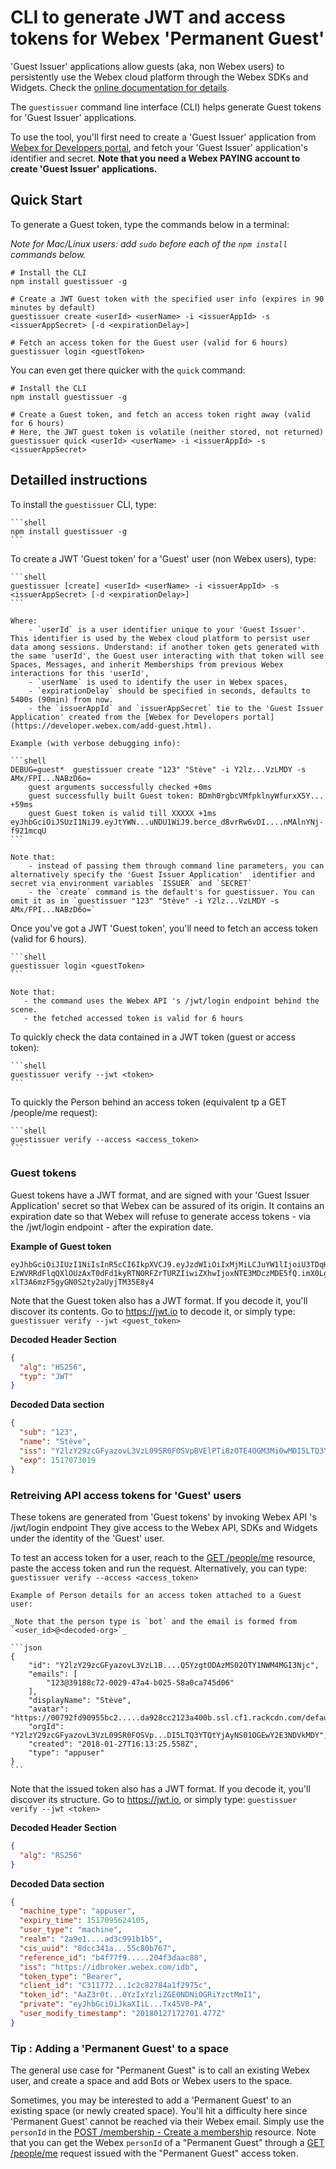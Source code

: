 # CLI to generate JWT and access tokens for Webex 'Permanent Guest'

'Guest Issuer' applications allow guests (aka, non Webex users) to persistently use the Webex cloud platform through the Webex SDKs and Widgets. Check the [online documentation for details](https://developer.webex.com/guest-issuer.html).

The `guestissuer` command line interface (CLI) helps generate Guest tokens for 'Guest Issuer' applications.

To use the tool, you'll first need to create a 'Guest Issuer' application from [Webex for Developers portal](https://developer.webex.com/add-guest.html), and fetch your 'Guest Issuer' application's identifier and secret.
**Note that you need a Webex PAYING account to create 'Guest Issuer' applications.**


## Quick Start

To generate a Guest token, type the commands below in a terminal:

_Note for Mac/Linux users: add `sudo` before each of the `npm install` commands below._

```shell
# Install the CLI
npm install guestissuer -g

# Create a JWT Guest token with the specified user info (expires in 90 minutes by default)
guestissuer create <userId> <userName> -i <issuerAppId> -s <issuerAppSecret> [-d <expirationDelay>]

# Fetch an access token for the Guest user (valid for 6 hours)
guestissuer login <guestToken>
```


You can even get there quicker with the `quick` command:

```shell
# Install the CLI
npm install guestissuer -g

# Create a Guest token, and fetch an access token right away (valid for 6 hours)
# Here, the JWT guest token is volatile (neither stored, not returned)
guestissuer quick <userId> <userName> -i <issuerAppId> -s <issuerAppSecret>
```



## Detailled instructions

To install the `guestissuer` CLI, type:

    ```shell
    npm install guestissuer -g
    ```


To create a JWT 'Guest token' for a 'Guest' user (non Webex users), type:

    ```shell
    guestissuer [create] <userId> <userName> -i <issuerAppId> -s <issuerAppSecret> [-d <expirationDelay>]
    ```

    Where:
        - `userId` is a user identifier unique to your 'Guest Issuer'. This identifier is used by the Webex cloud platform to persist user data among sessions. Understand: if another token gets generated with the same 'userId', the Guest user interacting with that token will see Spaces, Messages, and inherit Memberships from previous Webex interactions for this 'userId',
        - `userName` is used to identify the user in Webex spaces,
        - `expirationDelay` should be specified in seconds, defaults to 5400s (90min) from now.
        - the `issuerAppId` and `issuerAppSecret` tie to the 'Guest Issuer Application' created from the [Webex for Developers portal](https://developer.webex.com/add-guest.html).
    
    Example (with verbose debugging info):

    ```shell
    DEBUG=guest*  guestissuer create "123" "Stève" -i Y2lz...VzLMDY -s AMx/FPI...NABzD6o=
        guest arguments successfully checked +0ms
        guest successfully built Guest token: BDmh0rgbcVMfpklnyWfurxX5Y... +59ms
        guest Guest token is valid till XXXXX +1ms        
    eyJhbGciOiJSUzI1NiJ9.eyJtYWN...uNDU1WiJ9.berce_d8vrRw6vDI....nMAlnYNj-f921mcqU
    ```

    Note that:
        - instead of passing them through command line parameters, you can alternatively specify the 'Guest Issuer Application'  identifier and secret via environment variables `ISSUER` and `SECRET` 
        - the `create` command is the default's for guestissuer. You can omit it as in `guestissuer "123" "Stève" -i Y2lz...VzLMDY -s AMx/FPI...NABzD6o=`
        

Once you've got a JWT 'Guest token', you'll need to fetch an access token (valid for 6 hours).

    ```shell
    guestissuer login <guestToken>
    ```

    Note that:
       - the command uses the Webex API 's /jwt/login endpoint behind the scene.
       - the fetched accessed token is valid for 6 hours


To quickly check the data contained in a JWT token (guest or access token):

    ```shell
    guestissuer verify --jwt <token>
    ```


To quickly the Person behind an access token (equivalent tp a GET /people/me request):

    ```shell
    guestissuer verify --access <access_token>
    ```


### Guest tokens

Guest tokens have a JWT format, and are signed with your 'Guest Issuer Application' secret so that Webex can be assured of its origin.
It contains an expiration date so that Webex will refuse to generate access tokens - via the /jwt/login endpoint - after the expiration date.

**Example of Guest token**

```
eyJhbGciOiJIUzI1NiIsInR5cCI6IkpXVCJ9.eyJzdWIiOiIxMjMiLCJuYW1lIjoiU3TDqHZlIiwiaXNzIjoiWTJselkyOXpjR0Z5YXpvdkwzVnpMMDlTUjBGT1NWcEJWRWxQVGk4ek9URTRPR00zTWkwd01ESTVMVF EzWVRRdFlqQXlOUzAxT0dFd1kyRTNORFZrTURZIiwiZXhwIjoxNTE3MDczMDE5fQ.imX0LgZ6LT-xlT3A6mzF5gyGN0S2ty2aUyjTM35E8y4    
```

Note that the Guest token also has a JWT format.
If you decode it, you'll discover its contents.
Go to https://jwt.io to decode it, or simply type: `guestissuer verify --jwt <guest_token>`

**Decoded Header Section**

```json
{
  "alg": "HS256",
  "typ": "JWT"
}
```

**Decoded Data section**

```json
{
  "sub": "123",
  "name": "Stève",
  "iss": "Y2lzY29zcGFyazovL3VzL09SR0FOSVpBVElPTi8zOTE4OGM3Mi0wMDI5LTQ3YTQtYjAyNS01OGEwY2E3NDVkMDY",
  "exp": 1517073019
}
```


### Retreiving API access tokens for 'Guest' users 

These tokens are generated from 'Guest tokens' by invoking Webex API 's /jwt/login endpoint
They give access to the Webex API, SDKs and Widgets under the identity of the 'Guest' user.

To test an access token for a user, reach to the [GET /people/me](https://developer.webex.com/endpoint-people-me-get.html) resource, paste the access token and run the request.
Alternatively, you can type: `guestissuer verify --access <access_token>`

    Example of Person details for an access token attached to a Guest user:

    _Note that the person type is `bot` and the email is formed from `<user_id>@<decoded-org>`_

    ```json
    {
        "id": "Y2lzY29zcGFyazovL3VzL1B....Q5YzgtODAzMS02OTY1NWM4MGI3Njc",
        "emails": [
            "123@39188c72-0029-47a4-b025-58a0ca745d06"
        ],
        "displayName": "Stève",
        "avatar": "https://00792fd90955bc2.....da928cc2123a400b.ssl.cf1.rackcdn.com/default_machine~80",
        "orgId": "Y2lzY29zcGFyazovL3VzL09SR0FOSVp...DI5LTQ3YTQtYjAyNS01OGEwY2E3NDVkMDY",
        "created": "2018-01-27T16:13:25.558Z",
        "type": "appuser"
    }
    ```

Note that the issued token also has a JWT format.
If you decode it, you'll discover its structure.
Go to https://jwt.io, or simply type: `guestissuer verify --jwt <token>`


**Decoded Header Section**

```json
{
  "alg": "RS256"
}
```

**Decoded Data section**

```json
{
  "machine_type": "appuser",
  "expiry_time": 1517095624105,
  "user_type": "machine",
  "realm": "2a9e1....ad3c991b1b5",
  "cis_uuid": "8dcc341a...55c80b767",
  "reference_id": "b4f77f9.....204f3daac88",
  "iss": "https://idbroker.webex.com/idb",
  "token_type": "Bearer",
  "client_id": "C311772...1c2c82784a1f2975c",
  "token_id": "AaZ3r0t...0YzIxYzliZGE0NDNiOGRiYzctMmI1",
  "private": "eyJhbGciOiJkaXIiL...Tx45V0-PA",
  "user_modify_timestamp": "20180127172701.477Z"
}
```


### Tip : Adding a 'Permanent Guest' to a space

The general use case for "Permanent Guest" is to call an existing Webex user, and create a space and add Bots or Webex users to the space.

Sometimes, you may be interested to add a 'Permanent Guest' to an existing space (or newly created space).
You'll hit a difficulty here since 'Permanent Guest' cannot be reached via their Webex email.
Simply use the `personId` in the [POST /membership - Create a membership](https://developer.webex.com/endpoint-memberships-post.html) resource.
Note that you can get the Webex `personId` of a "Permanent Guest" through a [GET /people/me](https://developer.webex.com/endpoint-people-me-get.html) request issued with the "Permanent Guest" access token.